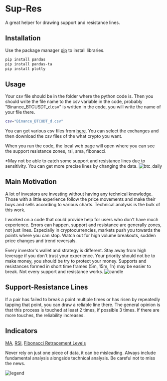 # Sup-Res

A great helper for drawing support and resistance lines.

## Installation

Use the package manager [pip](https://pip.pypa.io/en/stable/) to install libraries.

```bash
pip install pandas
pip install pandas-ta
pip install plotly
```

## Usage

Your csv file should be in the folder where the python code is. Then you should write the file name to the csv variable in the code, probably "Binance_BTCUSDT_d.csv" is written in the code, you will write the name of your file there.

````bash
csv="Binance_BTCUDT_d.csv"
````
You can get various csv files from [here](https://www.cryptodatadownload.com/data/). You can select the exchanges and then download the csv files of the what crypto you want.

When you run the code, the local web page will open where you can see the support resistance zones, rsi, sma, fibonacci.

*May not be able to catch some support and resistance lines due to sensitivity. You can get more precise lines by changing the data. 
![btc_daily](https://user-images.githubusercontent.com/32988819/131736526-fdd818d1-f52b-4f33-be98-eb8810f4fa01.png)

## Main Motivation
A lot of investors are investing without having any technical knowledge. Those with a little experience follow the price movements and make their buys and sells according to various charts. Technical analysis is the bulk of this work. 

I worked on a code that could provide help for users who don't have much experience. Errors can happen, support and resistance are generally zones, not just lines. Especially in cryptocurrencies, markets push you towards the points where you can stop. Watch out for high volume breakouts, sudden price changes and trend reversals.

Every investor's wallet and strategy is different. Stay away from high leverage if you don't trust your experience. Your priority should not be to make money, you should be try to protect your money. 
Supports and resistances formed in short time frames (5m, 15m, 1h) may be easier to break. Not every support and resistance works. 
![candle](https://user-images.githubusercontent.com/32988819/131737076-f52ac75e-1f4d-4d79-b14c-61a81ee8ecfe.png)


## Support-Resistance Lines
If a pair has failed to break a point multiple times or has risen by repeatedly tapping that point, you can draw a reliable line there. The general opinion is that this process is touched at least 2 times, if possible 3 times. If there are more touches, the reliability increases. 

## Indicators
[MA](https://www.investopedia.com/terms/m/movingaverage.asp), 
[RSI](https://www.investopedia.com/terms/r/rsi.asp), [Fibonacci Retracement Levels](https://www.investopedia.com/terms/f/fibonacciretracement.asp)

Never rely on just one piece of data, it can be misleading. Always include fundamental analysis alongside technical analysis. Be careful not to miss the news. 

![legend](https://user-images.githubusercontent.com/32988819/131736679-16f3b6c7-7a63-474d-a776-c9e24d8467f1.png)

